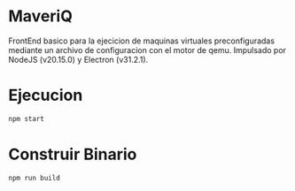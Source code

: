 # MaveriQ
FrontEnd basico para la ejecicion de maquinas virtuales preconfiguradas mediante un archivo de configuracion con el motor de qemu.
Impulsado por NodeJS (v20.15.0) y Electron (v31.2.1).

# Ejecucion
```bash
npm start
```
# Construir Binario
```bash
npm run build
```
